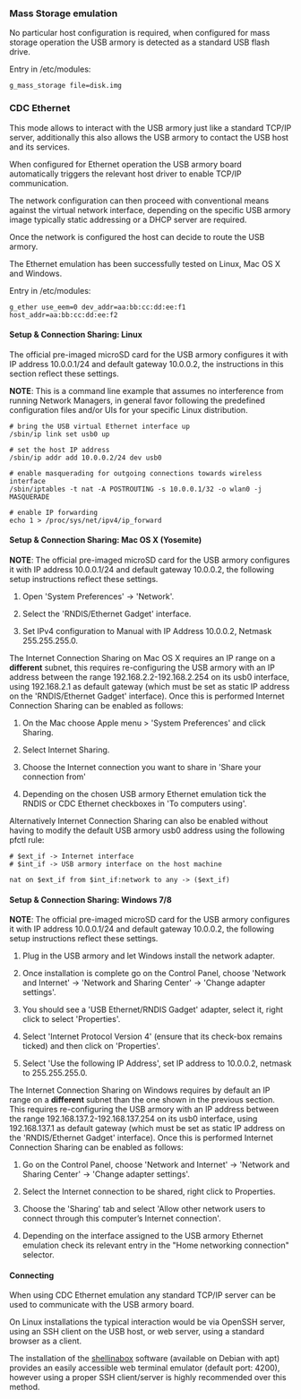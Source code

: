 ### Mass Storage emulation

No particular host configuration is required, when configured for mass storage
operation the USB armory is detected as a standard USB flash drive.

Entry in /etc/modules:
```
g_mass_storage file=disk.img
```

### CDC Ethernet

This mode allows to interact with the USB armory just like a standard TCP/IP
server, additionally this also allows the USB armory to contact the USB host
and its services.

When configured for Ethernet operation the USB armory board automatically
triggers the relevant host driver to enable TCP/IP communication.

The network configuration can then proceed with conventional means against the
virtual network interface, depending on the specific USB armory image typically
static addressing or a DHCP server are required.

Once the network is configured the host can decide to route the USB armory.

The Ethernet emulation has been successfully tested on Linux, Mac OS X and
Windows.

Entry in /etc/modules:
```
g_ether use_eem=0 dev_addr=aa:bb:cc:dd:ee:f1 host_addr=aa:bb:cc:dd:ee:f2
```
#### Setup & Connection Sharing: Linux

The official pre-imaged microSD card for the USB armory configures it with IP address 10.0.0.1/24 and default gateway 10.0.0.2, the instructions in this section reflect these settings.

**NOTE**: This is a command line example that assumes no interference from running Network Managers, in general favor following the predefined configuration files and/or UIs for your specific Linux distribution.

```
# bring the USB virtual Ethernet interface up
/sbin/ip link set usb0 up

# set the host IP address
/sbin/ip addr add 10.0.0.2/24 dev usb0

# enable masquerading for outgoing connections towards wireless interface
/sbin/iptables -t nat -A POSTROUTING -s 10.0.0.1/32 -o wlan0 -j MASQUERADE

# enable IP forwarding
echo 1 > /proc/sys/net/ipv4/ip_forward

```

#### Setup & Connection Sharing: Mac OS X (Yosemite)

**NOTE**: The official pre-imaged microSD card for the USB armory configures it with IP address 10.0.0.1/24 and default gateway 10.0.0.2, the following setup instructions reflect these settings.

1. Open 'System Preferences' -> 'Network'.

2. Select the 'RNDIS/Ethernet Gadget' interface.

3. Set IPv4 configuration to Manual with IP Address 10.0.0.2, Netmask 255.255.255.0.

The Internet Connection Sharing on Mac OS X requires an IP range on a **different** subnet, this requires re-configuring the USB armory with an IP address between the range 192.168.2.2-192.168.2.254 on its usb0 interface, using 192.168.2.1 as default gateway (which must be set as static IP address on the 'RNDIS/Ethernet Gadget' interface). Once this is performed Internet Connection Sharing can be enabled as follows:

1. On the Mac choose Apple menu > 'System Preferences' and click Sharing.

2. Select Internet Sharing.

3. Choose the Internet connection you want to share in 'Share your connection
from'

4. Depending on the chosen USB armory Ethernet emulation tick the RNDIS or
CDC Ethernet checkboxes in 'To computers using'.

Alternatively Internet Connection Sharing can also be enabled without having to modify the default USB armory usb0 address using the following pfctl rule:

```
# $ext_if -> Internet interface
# $int_if -> USB armory interface on the host machine 

nat on $ext_if from $int_if:network to any -> ($ext_if)
```

#### Setup & Connection Sharing: Windows 7/8

**NOTE**: The official pre-imaged microSD card for the USB armory configures it with IP address 10.0.0.1/24 and default gateway 10.0.0.2, the following setup instructions reflect these settings.

1. Plug in the USB armory and let Windows install the network adapter.

2. Once installation is complete go on the Control Panel, choose 'Network and Internet' -> 'Network and Sharing Center' ->  'Change adapter settings'.

3. You should see a 'USB Ethernet/RNDIS Gadget' adapter, select it, right click to select 'Properties'.

4. Select 'Internet Protocol Version 4' (ensure that its check-box remains ticked) and then click on 'Properties'.

5. Select 'Use the following IP Address', set IP address to 10.0.0.2, netmask to 255.255.255.0.

The Internet Connection Sharing on Windows requires by default an IP range on a **different** subnet than the one shown in the previous section. This requires re-configuring the USB armory with an IP address between the range 192.168.137.2-192.168.137.254 on its usb0 interface, using 192.168.137.1 as default gateway (which must be set as static IP address on the 'RNDIS/Ethernet Gadget' interface). Once this is performed Internet Connection Sharing can be enabled as follows:

1. Go on the Control Panel, choose 'Network and Internet' -> 'Network and Sharing Center' ->  'Change adapter settings'.
2. Select the Internet connection to be shared, right click to Properties.

3. Choose the 'Sharing' tab and select 'Allow other network users to connect through this computer’s Internet connection'.

4. Depending on the interface assigned to the USB armory Ethernet emulation check its relevant entry in the "Home networking connection" selector.

#### Connecting

When using CDC Ethernet emulation any standard TCP/IP server can be used to communicate with the USB armory board.

On Linux installations the typical interaction would be via OpenSSH server, using an SSH client on the USB host, or web server, using a standard browser as a client.

The installation of the [shellinabox](https://code.google.com/p/shellinabox) software (available on Debian with apt) provides an easily accessible web terminal emulator (default port: 4200), however using a proper SSH client/server is highly recommended over this method.